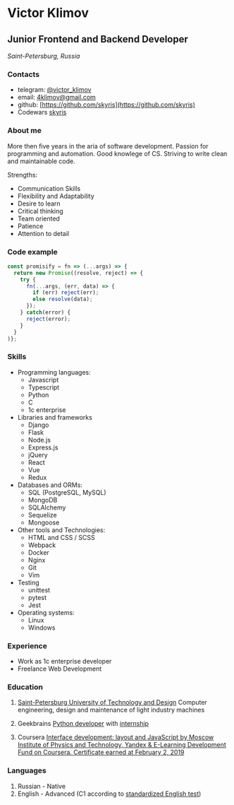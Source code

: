 # Victor Klimov
## Junior Frontend and Backend Developer
_Saint-Petersburg, Russia_
### Contacts
- telegram: [@victor_klimov](https://t.me/victor_klimov)
- email: [4klimov@gmail.com](mailto:4klimov@gmail.com)
- github: [https://github.com/skyris](https://github.com/skyris)
- Codewars [skyris](https://www.codewars.com/users/skyris)

### About me
More then five years in the aria of software development. Passion for programming and automation. Good knowlege of CS. Striving to write clean and maintainable code.

Strengths:
- Communication Skills
- Flexibility and Adaptability
- Desire to learn
- Critical thinking
- Team oriented
- Patience
- Attention to detail

### Code example
```javascript
const promisify = fn => (...args) => {
  return new Promise((resolve, reject) => {
    try {
      fn(...args, (err, data) => {
        if (err) reject(err);
        else resolve(data);
      });
    } catch(error) {
      reject(error);
    }
  }
)};
```
### Skills
- Programming languages:
  - Javascript
  - Typescript
  - Python
  - C
  - 1c enterprise
- Libraries and frameworks
  - Django
  - Flask
  - Node.js
  - Express.js
  - jQuery
  - React
  - Vue
  - Redux
- Databases and ORMs:
  - SQL (PostgreSQL, MySQL)
  - MongoDB
  - SQLAlchemy
  - Sequelize
  - Mongoose
- Other tools and Technologies:
  - HTML and CSS / SCSS
  - Webpack
  - Docker
  - Nginx
  - Git
  - Vim
- Testing
  - unittest
  - pytest
  - Jest
- Operating systems:
  - Linux
  - Windows

### Experience
- Work as 1c enterprise developer
- Freelance Web Development

### Education
1. [Saint-Petersburg University of Technology and Design](https://sutd.ru) Computer engineering, design and maintenance of light industry machines

2. Geekbrains [Python developer](https://geekbrains.ru/certificates/206282.en) with [internship](https://geekbrains.ru/certificates/590364.en)

3. Coursera [Interface development: layout and JavaScript by Moscow Institute of Physics and Technology, Yandex & E-Learning Development Fund on Coursera. Certificate earned at February 2, 2019](https://coursera.org/share/5c1e4973ca5b56e1fab25f04bd84df7c)


### Languages
1. Russian - Native
2. English - Advanced (C1 according to [standardized English test](https://www.efset.org/score/quickcheck/93?cid=ss010))